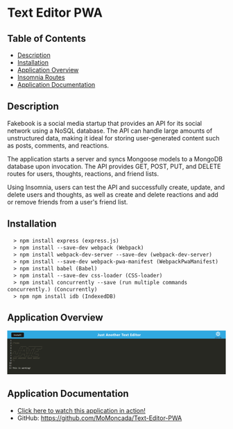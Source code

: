# Text Editor PWA

## Table of Contents

- [Description](#description)
- [Installation](#installation)
- [Application Overview](#application-overview)
- [Insomnia Routes](#insomnia-routes)
- [Application Documentation](#application-documentation)

## Description
Fakebook is a social media startup that provides an API for its social network using a NoSQL database. The API can handle large amounts of unstructured data, making it ideal for storing user-generated content such as posts, comments, and reactions. 

The application starts a server and syncs Mongoose models to a MongoDB database upon invocation. The API provides GET, POST, PUT, and DELETE routes for users, thoughts, reactions, and friend lists. 

Using Insomnia, users can test the API and successfully create, update, and delete users and thoughts, as well as create and delete reactions and add or remove friends from a user's friend list. 

## Installation

```
  > npm install express (express.js)
  > npm install --save-dev webpack (Webpack)
  > npm install webpack-dev-server --save-dev (webpack-dev-server)
  > npm install --save-dev webpack-pwa-manifest (WebpackPwaManifest)
  > npm install babel (Babel)
  > npm install --save-dev css-loader (CSS-loader)
  > npm install concurrently --save (run multiple commands concurrently.) (Concurrently)
  > npm npm install idb (IndexedDB)

```

## Application Overview
![text-editr](./assets/overview.png)




## Application Documentation
 * [Click here to watch this application in action!]()
* GitHub: https://github.com/MoMoncada/Text-Editor-PWA
 